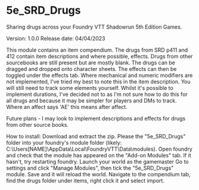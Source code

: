 # 5e_SRD_Drugs
Sharing drugs across your Foundry VTT Shadowrun 5th Edition Games.

Version: 1.0.0
Release date: 04/04/2023

This module contains an item compendium. The drugs from SRD p411 and 412 contain item descriptions and where possible, effects. Drugs from other sourcebooks are still present but are mostly blank. 
The drugs can be dragged and dropped onto character sheets. The effects can then be toggled under the effects tab. 
Where mechanical and numeric modifiers are not implemented, I've tried my best to note this in the item description. You will still need to track some elements yourself. 
Whilst it's possible to implement durations, I've decided not to as I'm not sure how to do this for all drugs and because it may be simpler for players and DMs to track. 
Where an affect says 'AE' this means after affect. 

Future plans - I may look to implement descriptions and effects for drugs from other source books. 

How to install:
Download and extract the zip. 
Please the "5e_SRD_Drugs" folder into your foundry's module folder (likely: C:\Users\[NAME]\AppData\Local\FoundryVTT\Data\modules). 
Open foundry and check that the module has appeared on the "Add-on Modules" tab. If it hasn't, try restarting foundry.
Launch your world as the gamemaster
Go to settings and click "Manage Modules", then tick the "5e_SRD_Drugs" module. Save and it will reload the world.
Navigate to the compendium tab, find the drugs folder under items, right click it and select import. 
